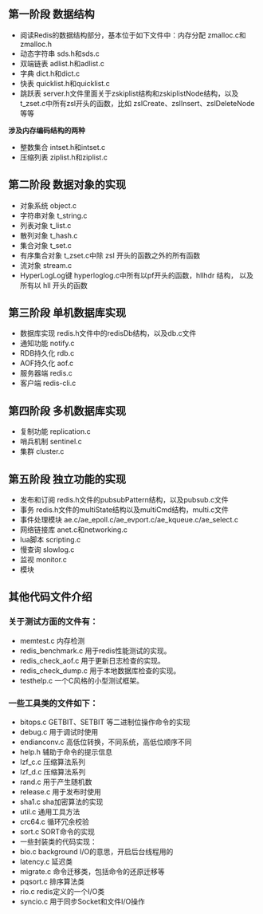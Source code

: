 ## 第一阶段  数据结构

- 阅读Redis的数据结构部分，基本位于如下文件中：内存分配 zmalloc.c和zmalloc.h
- 动态字符串 sds.h和sds.c
- 双端链表 adlist.h和adlist.c
- 字典 dict.h和dict.c
- 快表 quicklist.h和quicklist.c
- 跳跃表 server.h文件里面关于zskiplist结构和zskiplistNode结构，以及t_zset.c中所有zsl开头的函数，比如 zslCreate、zslInsert、zslDeleteNode等等 

**涉及内存编码结构的两种**

- 整数集合 intset.h和intset.c
- 压缩列表 ziplist.h和ziplist.c

## 第二阶段 数据对象的实现

- 对象系统 object.c
- 字符串对象 t_string.c
- 列表对象 t_list.c
- 散列对象 t_hash.c
- 集合对象 t_set.c
- 有序集合对象 t_zset.c中除 zsl 开头的函数之外的所有函数
- 流对象 stream.c
- HyperLogLog键 hyperloglog.c中所有以pf开头的函数，hllhdr 结构， 以及所有以 hll 开头的函数

## 第三阶段 单机数据库实现

- 数据库实现 redis.h文件中的redisDb结构，以及db.c文件
- 通知功能 notify.c
- RDB持久化 rdb.c
- AOF持久化 aof.c
- 服务器端 redis.c
- 客户端 redis-cli.c

## 第四阶段 多机数据库实现

- 复制功能 replication.c
- 哨兵机制 sentinel.c
- 集群 cluster.c

## 第五阶段 独立功能的实现

- 发布和订阅 redis.h文件的pubsubPattern结构，以及pubsub.c文件
- 事务 redis.h文件的multiState结构以及multiCmd结构，multi.c文件
- 事件处理模块 ae.c/ae_epoll.c/ae_evport.c/ae_kqueue.c/ae_select.c
- 网络链接库 anet.c和networking.c
- lua脚本 scripting.c
- 慢查询 slowlog.c
- 监视 monitor.c
- 模块

## 其他代码文件介绍

### 关于测试方面的文件有：

- memtest.c 内存检测
- redis_benchmark.c 用于redis性能测试的实现。
- redis_check_aof.c 用于更新日志检查的实现。
- redis_check_dump.c 用于本地数据库检查的实现。
- testhelp.c 一个C风格的小型测试框架。

### 一些工具类的文件如下：

- bitops.c GETBIT、SETBIT 等二进制位操作命令的实现
- debug.c 用于调试时使用
- endianconv.c 高低位转换，不同系统，高低位顺序不同
- help.h  辅助于命令的提示信息
- lzf_c.c 压缩算法系列
- lzf_d.c  压缩算法系列
- rand.c 用于产生随机数
- release.c 用于发布时使用
- sha1.c sha加密算法的实现
- util.c  通用工具方法
- crc64.c 循环冗余校验
- sort.c SORT命令的实现
- 一些封装类的代码实现：
- bio.c background I/O的意思，开启后台线程用的
- latency.c 延迟类
- migrate.c 命令迁移类，包括命令的还原迁移等
- pqsort.c  排序算法类
- rio.c redis定义的一个I/O类
- syncio.c 用于同步Socket和文件I/O操作